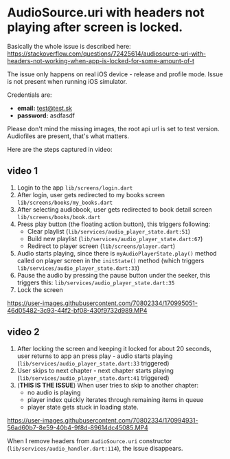 # AudioSource.uri with headers not playing after screen is locked.

Basically the whole issue is described here: https://stackoverflow.com/questions/72425614/audiosource-uri-with-headers-not-working-when-app-is-locked-for-some-amount-of-t

The issue only happens on real iOS device - release and profile mode. Issue is not present when running iOS simulator.

Credentials are:
- **email:** test@test.sk
- **password:** asdfasdf

Please don't mind the missing images, the root api url is set to test version. Audiofiles are present, that's what matters.

Here are the steps captured in video:

## video 1
1. Login to the app `lib/screens/login.dart`
2. After login, user gets redirected to my books screen `lib/screens/books/my_books.dart`
3. After selecting audiobook, user gets redirected to book detail screen `lib/screens/books/book.dart`
4. Press play button (the floating action button), this triggers following:
    - Clear playlist (`lib/services/audio_player_state.dart:51`)
    - Build new playlist (`lib/services/audio_player_state.dart:67`)
    - Redirect to player screen (`lib/screens/player.dart`)
5. Audio starts playing, since there is `myAudioPlayerState.play()` method called on player screen in the `initState()` method (which triggers `lib/services/audio_player_state.dart:33`)
6. Pause the audio by pressing the pause button under the seeker, this triggers this: `lib/services/audio_player_state.dart:35`
7. Lock the screen

https://user-images.githubusercontent.com/70802334/170995051-46d05482-3c93-44f2-bf08-430f9732d989.MP4

## video 2
1. After locking the screen and keeping it locked for about 20 seconds, user returns to app an press play - audio starts playing (`lib/services/audio_player_state.dart:33` triggered)
2. User skips to next chapter - next chapter starts playing (`lib/services/audio_player_state.dart:41` triggered)
3. (**THIS IS THE ISSUE**) When user tries to skip to another chapter: 
    - no audio is playing
    - player index quickly iterates through remaining items in queue
    - player state gets stuck in loading state.

https://user-images.githubusercontent.com/70802334/170994931-56ad60b7-8e59-40b4-9f8d-89614dc45085.MP4

When I remove headers from `AudioSource.uri` constructor (`lib/services/audio_handler.dart:114`), the issue disappears.
